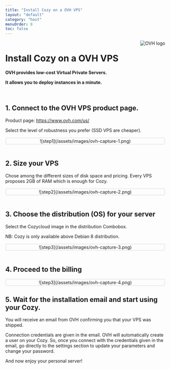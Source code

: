 ```yaml
---
title: "Install Cozy on a OVH VPS"
layout: "default"
category: "host"
menuOrder: 8
toc: false
---
```



<div style="height: 0; overflow: shown; text-align: right">
<img alt="OVH logo" src="/assets/images/ovh-logo.png">
</div>

# Install Cozy on a OVH VPS

**OVH provides low-cost Virtual Private Servers.**

**It allows you to deploy instances in a minute.**    

<br>

## 1. Connect to the OVH VPS product page.

Product page: https://www.ovh.com/us/

Select the level of robustness you prefer (SSD VPS are cheaper).

<div style="border: 3px solid #eee; text-align: center; border-radius: 5px">
![step1](/assets/images/ovh-capture-1.png)
</div>


<br>

## 2. Size your VPS

Chose among the different sizes of disk space and pricing. Every VPS proposes
2GB of RAM which is enough for Cozy.

<div style="border: 3px solid #eee; text-align: center; border-radius: 5px">
![step2](/assets/images/ovh-capture-2.png)
</div>

<br>

## 3. Choose the distribution (OS) for your server

Select the Cozycloud image in the distribution Combobox. 

NB: Cozy is only available above Debian 8 distribution.

<div style="border: 3px solid #eee; text-align: center; border-radius: 5px">
![step3](/assets/images/ovh-capture-3.png)
</div>

<br>

## 4. Proceed to the billing

<div style="border: 3px solid #eee; text-align: center; border-radius: 5px">
![step3](/assets/images/ovh-capture-4.png)
</div>

## 5. Wait for the installation email and start using your Cozy.

You will receive an email from OVH confirming you that your VPS was shipped.

Connection credentials are given in the email. OVH will automatically create a
user on your Cozy. So, once you connect with the credentials given in the
email, go directly to the settings section to update your parameters and change
your password.

And now enjoy your personal server!

